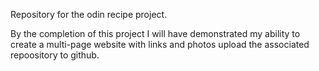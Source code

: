 Repository for the odin recipe project.

By the completion of this project I will have demonstrated my ability to create a multi-page website with links and photos upload the associated  repoository to github.

